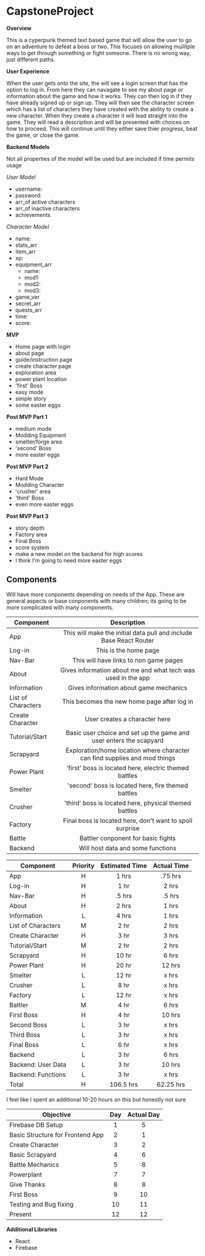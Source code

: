 # CapstoneProject

**Overview**

This is a cyperpunk themed text based game that will allow the user to go on an adventure to defeat a boss or two. This focuses on allowing muilitple ways to get through something or fight someone. There is no wrong way, just different paths.

**User Experience**

When the user gets onto the site, the will see a login screen that has the option to log in. From here they can navagate to see my about page or information about the game and how it works. They can then log in if they have already signed up or sign up. They will then see the character screen which has a list of characters they have created with the ability to create a new character. When they create a character it will lead straight into the game. They will read a description and will be presented with choices on how to proceed. This will continue until they either save thier progress, beat the game, or close the game.

**Backend Models**

Not all properties of the model will be used but are included if time permits usage

*User Model*
- username:
- password:
- arr_of active characters
- arr_of inactive characters
- achievements

*Character Model*
- name:
- stats_arr
- item_arr
- xp:
- equipment_arr
  - name:
  - mod1:
  - mod2:
  - mod3:
- game_ver
- secret_arr
- quests_arr
- time:
- score:
 
 **MVP**
 
 - Home page with login
 - about page
 - guide/instruction page
 - create character page
 - exploration area
 - power plant location
 - 'first' Boss
 - easy mode
 - simple story
 - some easter eggs
 
 **Post MVP Part 1**
 
 - medium mode
 - Modding Equipment
 - smelter/forge area
 - 'second' Boss
 - more easter eggs
 
 **Post MVP Part 2**
 
 - Hard Mode
 - Modding Character
 - 'crusher' area
 - 'third' Boss
 - even more easter eggs
 
 **Post MVP Part 3**
 
 - story depth
 - Factory area
 - Final Boss
 - score system
 - make a new model on the backend for high scores
 - I think I'm going to need more easter eggs
 
 ## Components

Will have more conponents depending on needs of the App. These are general aspects or base conponents with many children; its going to be more complicated with many components.

| Component | Description | 
| --- | :---: |  
| App | This will make the initial data pull and include Base React Router| 
| Log-in | This is the home page | 
| Nav-Bar | This will have links to non game pages | 
| About | Gives information about me and what tech was used in the app | 
| Information | Gives information about game mechanics | 
| List of Characters | This becomes the new home page after log in | 
| Create Character | User creates a character here |
| Tutorial/Start | Basic user choice and set up the game and user enters the scapyard | 
| Scrapyard | Exploration/home location where character can find supplies and mod things | 
| Power Plant | 'first' boss is located here, electric themed battles | 
| Smelter | 'second' boss is located here, fire themed battles | 
| Crusher | 'third' boss is located here, physical themed battles |
| Factory | Final boss is located here, don't want to spoil surprise |
| Battle | Battler conponent for basic fights |
| Backend | Will host data and some functions |

| Component | Priority | Estimated Time | Actual Time |
| --- | :---: |  :---: | :---: |
| App | H | 1 hrs| .75 hrs |
| Log-in | H | 1 hr| 2 hrs |
| Nav-Bar | H | .5 hrs |  .5 hrs |
| About | H | 2 hrs | 1 hrs |
| Information | L | 4 hrs | 1 hrs |
| List of Characters | M | 2 hr| 2 hrs |
| Create Character | H | 3 hr| 3 hrs |
| Tutorial/Start | M | 2 hr| 2 hrs |
| Scrapyard | H | 10 hr| 6 hrs |
| Power Plant | H | 20 hr| 12 hrs |
| Smelter | L | 12 hr| x hrs |
| Crusher | L | 8 hr| x hrs |
| Factory | L | 12 hr| x hrs |
| Battler | M | 4 hr| 6 hrs |
| First Boss | H | 4 hr| 10 hrs |
| Second Boss | L | 3 hr| x hrs |
| Third Boss | L | 3 hr| x hrs |
| Final Boss | L | 6 hr| x hrs |
| Backend | L | 3 hr| 6 hrs |
| Backend: User Data | L | 3 hr| 10 hrs |
| Backend: Functions | L | 3 hr| x hrs |
| Total | H | 106.5 hrs| 62.25 hrs |

I feel like I spent an additional 10-20 hours on this but honestly not sure

| Objective | Day | Actual Day |
| --- | :---: |  :---: |
| Firebase DB Setup | 1 | 5 |
| Basic Structure for Frontend App | 2 | 1 |
| Create Character | 3 | 2 |
| Basic Scrapyard | 4 | 6 |
| Battle Mechanics | 5 | 8 |
| Powerplant | 7 | 7 |
| Give Thanks | 8 | 8 |
| First Boss | 9 | 10 |
| Testing and Bug fixing | 10 | 11 |
| Present | 12 | 12 |

**Additional Libraries**
- React
- Firebase
